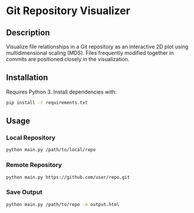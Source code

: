 # Git Repository Visualizer

## Description

Visualize file relationships in a Git repository as an interactive 2D plot using multidimensional scaling (MDS). Files frequently modified together in commits are positioned closely in the visualization.

## Installation

Requires Python 3. Install dependencies with:

```bash
pip install -r requirements.txt
```

## Usage

### Local Repository

```bash
python main.py /path/to/local/repo
```

### Remote Repository

```bash
python main.py https://github.com/user/repo.git
```

### Save Output

```bash
python main.py /path/to/repo -o output.html
```
